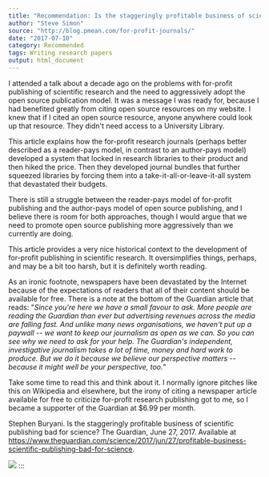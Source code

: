 ```yaml
---
title: "Recommendation: Is the staggeringly profitable business of scientific publishing bad for science?"
author: "Steve Simon"
source: "http://blog.pmean.com/for-profit-journals/"
date: "2017-07-10"
category: Recommended
tags: Writing research papers
output: html_document
---
```


I attended a talk about a decade ago on the problems with for-profit
publishing of scientific research and the need to aggressively adopt the
open source publication model. It was a message I was ready for, because
I had benefited greatly from citing open source resources on my website.
I knew that if I cited an open source resource, anyone anywhere could
look up that resource. They didn't need access to a University Library.

<!---more--->

This article explains how the for-profit research journals (perhaps
better described as a reader-pays model, in contrast to an author-pays
model) developed a system that locked in research libraries to their
product and then hiked the price. Then they developed journal bundles
that further squeezed libraries by forcing them into a
take-it-all-or-leave-it-all system that devastated their budgets.

There is still a struggle between the reader-pays model of for-profit
publishing and the author-pays model of open source publishing, and I
believe there is room for both approaches, though I would argue that we
need to promote open source publishing more aggressively than we
currently are doing.

This article provides a very nice historical context to the development
of for-profit publishing in scientific research. It oversimplifies
things, perhaps, and may be a bit too harsh, but it is definitely worth
reading.

As an ironic footnote, newspapers have been devastated by the Internet
because of the expectations of readers that all of their content should
be available for free. There is a note at the bottom of the Guardian
article that reads: "*Since you're here we have a small favour to ask.
More people are reading the Guardian than ever but advertising revenues
across the media are falling fast. And unlike many news organisations,
we haven't put up a paywall -- we want to keep our journalism as open as
we can. So you can see why we need to ask for your help. The Guardian's
independent, investigative journalism takes a lot of time, money and
hard work to produce. But we do it because we believe our perspective
matters -- because it might well be your perspective, too.*"

Take some time to read this and think about it. I normally ignore
pitches like this on Wikipedia and elsewhere, but the irony of citing a
newspaper article available for free to criticize for-profit research
publishing got to me, so I became a supporter of the Guardian at \$6.99
per month.

Stephen Buryani. Is the staggeringly profitable business of scientific
publishing bad for science? The Guardian, June 27, 2017. Available at
<https://www.theguardian.com/science/2017/jun/27/profitable-business-scientific-publishing-bad-for-science>.

![](for-profit-journals01.png) 
:::

